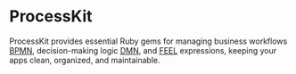 # ProcessKit

ProcessKit provides essential Ruby gems for managing business workflows [BPMN](bpmn), decision-making logic [DMN](dmn), and [FEEL](feel) expressions, keeping your apps clean, organized, and maintainable.
